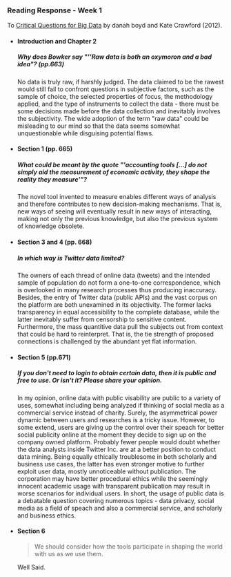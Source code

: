 ### Reading Response - Week 1
To [Critical Questions for Big Data](https://github.com/leoneckert/critical-data-and-visualization-spring-2020/blob/master/readings/boyd_crawford_2012.pdf) by danah boyd and Kate Crawford (2012).

* #### Introduction and Chapter 2
  ##### *Why does Bowker say "''Raw data is both an oxymoron and a bad idea"? (pp.663)*  
    No data is truly raw, if harshly judged. The data claimed to be the rawest would still fail to confront questions in subjective factors, such as the sample of choice, the selected properties of focus, the methodology applied, and the type of instruments to collect the data - there must be some decisions made before the data collection and inevitably involves the subjectivity. The wide adoption of the term "raw data" could be misleading to our mind so that the data seems somewhat unquestionable while disguising potential flaws.

* #### Section 1 (pp. 665)
    ##### *What could be meant by the quote "'accounting tools [...] do not simply aid the measurement of economic activity, they shape the reality they measure'"?*  
    The novel tool invented to measure enables different ways of analysis and therefore contributes to new decision-making mechanisms. That is, new ways of seeing will eventually result in new ways of interacting,  making not only the previous knowledge, but also the previous system of knowledge obsolete. 

* #### Section 3 and 4 (pp. 668)
    ##### *In which way is Twitter data limited?*  
    The owners of each thread of online data (tweets) and the intended sample of population do not form a one-to-one correspondence, which is overlooked in many research processes thus producing inaccuracy. Besides, the entry of Twitter data (public APIs) and the vast corpus on the platform are both unexamined in its objectivity. The former lacks transparency in equal accessibility to the complete database, while the latter inevitably suffer from censorship to sensitive content. Furthermore, the mass quantitive data pull the subjects out from context that could be hard to reinterpret. That is, the tie strength of proposed connections is challenged by the abundant yet flat information.
    
* #### Section 5 (pp.671)
    ##### *If you don't need to login to obtain certain data, then it is public and free to use. Or isn't it? Please share your opinion.*   
    In my opinion, online data with public visability are public to a variety of uses, somewhat including being analyzed if thinking of social media as a commercial service instead of charity. Surely, the asymmetrical power dynamic between users and researches is a tricky issue. However, to some extend, users are giving up the control over their speach for better social publicity online at the moment they decide to sign up on the company owned platform. Probably fewer people would doubt whether the data analysts inside Twitter Inc. are at a better position to conduct data mining. Being equally ethically troublesome in both scholarly and business use cases, the latter has even stronger motive to further exploit user data, mostly unnoticeable without publication. The corporation may have better procedural ethics while the seemingly innocent academic usage with transparent publication may result in worse scenarios for individual users. In short, the usage of public data is a debatable question covering numerous topics - data privacy, social media as a field of speach and also a commercial service, and scholarly and business ethics.
    

* #### Section 6
    > We should consider how the tools participate in shaping the world with us as we use them.

    Well Said.
